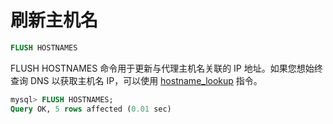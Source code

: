 # 刷新主机名

```sql
FLUSH HOSTNAMES
```

FLUSH HOSTNAMES 命令用于更新与代理主机名关联的 IP 地址。如果您想始终查询 DNS 以获取主机名 IP，可以使用 [hostname_lookup](../Server_settings/Searchd.md#hostname_lookup) 指令。

```sql
mysql> FLUSH HOSTNAMES;
Query OK, 5 rows affected (0.01 sec)
```

<!-- proofread -->
